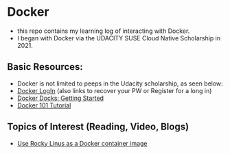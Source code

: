 # Docker 
* this repo contains my learning log of interacting with Docker. 
* I began with Docker via the UDACITY SUSE Cloud Native Scholarship in 2021.

## Basic Resources: 
*  Docker is not limited to peeps in the Udacity scholarship, as seen below: 
*  [Docker LogIn](https://id.docker.com/login/?next=%2Fid%2Foauth%2Fauthorize%2F%3Fclient_id%3D43f17c5f-9ba4-4f13-853d-9d0074e349a7%26nonce%3DeyJhbGciOiJIUzI1NiIsInR5cCI6IkpXVCJ9.eyJhdWQiOiI0M2YxN2M1Zi05YmE0LTRmMTMtODUzZC05ZDAwNzRlMzQ5YTciLCJleHAiOiIyMDIxLTA4LTE3VDIwOjEwOjAzLjc1Mzk0MzY5OFoiLCJpYXQiOiIyMDIxLTA4LTE3VDIwOjA1OjAzLjc1Mzk0NDI3MVoiLCJyZnAiOiJPSE9hNDlrZ3I2S0ZjTDNrWUkwX2tRPT0iLCJ0YXJnZXRfbGlua191cmkiOiJodHRwczovL2h1Yi5kb2NrZXIuY29tIn0.n_tw0wKIAD85pA5Dgz0p9AdcmPg4PhUFqS7o7GH1c_4%26redirect_uri%3Dhttps%253A%252F%252Fhub.docker.com%252Fsso%252Fcallback%26response_type%3Dcode%26scope%3Dopenid%26state%3DeyJhbGciOiJIUzI1NiIsInR5cCI6IkpXVCJ9.eyJhdWQiOiI0M2YxN2M1Zi05YmE0LTRmMTMtODUzZC05ZDAwNzRlMzQ5YTciLCJleHAiOiIyMDIxLTA4LTE3VDIwOjEwOjAzLjc1Mzk0MzY5OFoiLCJpYXQiOiIyMDIxLTA4LTE3VDIwOjA1OjAzLjc1Mzk0NDI3MVoiLCJyZnAiOiJPSE9hNDlrZ3I2S0ZjTDNrWUkwX2tRPT0iLCJ0YXJnZXRfbGlua191cmkiOiJodHRwczovL2h1Yi5kb2NrZXIuY29tIn0.n_tw0wKIAD85pA5Dgz0p9AdcmPg4PhUFqS7o7GH1c_4) (also links to recover your PW or Register for a long in)
*  [Docker Docks: Getting Started](https://docs.docker.com/get-started/) 
*  [Docker 101 Tutorial](https://www.docker.com/101-tutorial)

## Topics of Interest (Reading, Video, Blogs) 
* [Use Rocky Linus as a Docker container image](https://www.techrepublic.com/article/how-to-use-rocky-linux-as-a-docker-container-image/?ftag=TRE684d531&bhid=29410384078638952511834173176338&mid=13455023&cid=2276729581)
